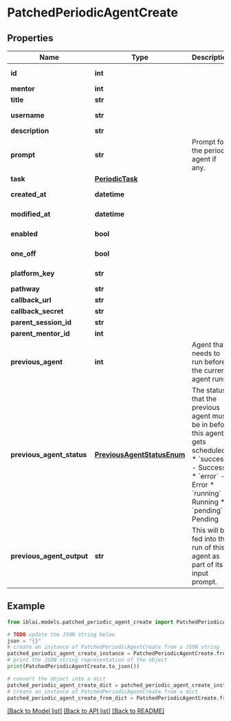 # PatchedPeriodicAgentCreate


## Properties

Name | Type | Description | Notes
------------ | ------------- | ------------- | -------------
**id** | **int** |  | [optional] [readonly] 
**mentor** | **int** |  | [optional] 
**title** | **str** |  | [optional] 
**username** | **str** |  | [optional] [readonly] 
**description** | **str** |  | [optional] 
**prompt** | **str** | Prompt for the periodic agent if any. | [optional] 
**task** | [**PeriodicTask**](PeriodicTask.md) |  | [optional] 
**created_at** | **datetime** |  | [optional] [readonly] 
**modified_at** | **datetime** |  | [optional] [readonly] 
**enabled** | **bool** |  | [optional] [readonly] 
**one_off** | **bool** |  | [optional] [readonly] 
**platform_key** | **str** |  | [optional] [readonly] 
**pathway** | **str** |  | [optional] 
**callback_url** | **str** |  | [optional] 
**callback_secret** | **str** |  | [optional] 
**parent_session_id** | **str** |  | [optional] 
**parent_mentor_id** | **int** |  | [optional] 
**previous_agent** | **int** | Agent that needs to run before the current agent runs. | [optional] 
**previous_agent_status** | [**PreviousAgentStatusEnum**](PreviousAgentStatusEnum.md) | The status that the previous agent must be in before this agent gets scheduled.  * &#x60;success&#x60; - Success * &#x60;error&#x60; - Error * &#x60;running&#x60; - Running * &#x60;pending&#x60; - Pending | [optional] 
**previous_agent_output** | **str** | This will be fed into the run of this agent as part of its input prompt. | [optional] [readonly] 

## Example

```python
from iblai.models.patched_periodic_agent_create import PatchedPeriodicAgentCreate

# TODO update the JSON string below
json = "{}"
# create an instance of PatchedPeriodicAgentCreate from a JSON string
patched_periodic_agent_create_instance = PatchedPeriodicAgentCreate.from_json(json)
# print the JSON string representation of the object
print(PatchedPeriodicAgentCreate.to_json())

# convert the object into a dict
patched_periodic_agent_create_dict = patched_periodic_agent_create_instance.to_dict()
# create an instance of PatchedPeriodicAgentCreate from a dict
patched_periodic_agent_create_from_dict = PatchedPeriodicAgentCreate.from_dict(patched_periodic_agent_create_dict)
```
[[Back to Model list]](../README.md#documentation-for-models) [[Back to API list]](../README.md#documentation-for-api-endpoints) [[Back to README]](../README.md)


